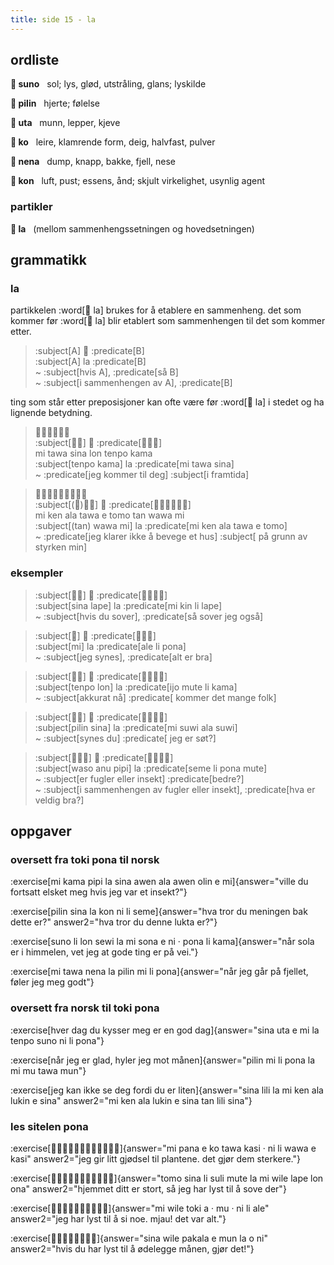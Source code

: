 ```yaml
---
title: side 15 - la 
---
```

## ordliste

**󱥤 suno**&nbsp;&nbsp;&nbsp;sol; lys, glød, utstråling, glans; lyskilde

**󱥎 pilin**&nbsp;&nbsp;&nbsp;hjerte; følelse

**󱥰 uta**&nbsp;&nbsp;&nbsp;munn, lepper, kjeve

**󱤜 ko**&nbsp;&nbsp;&nbsp;leire, klamrende form, deig, halvfast, pulver

**󱥀 nena**&nbsp;&nbsp;&nbsp;dump, knapp, bakke, fjell, nese

**󱤝 kon**&nbsp;&nbsp;&nbsp;luft, pust; essens, ånd; skjult virkelighet, usynlig agent


### partikler

**󱤡 la**&nbsp;&nbsp;&nbsp;(mellom sammenhengssetningen og hovedsetningen)

## grammatikk
### la

partikkelen :word[󱤡 la] brukes for å etablere en sammenheng. det som kommer før :word[󱤡 la] blir etablert som sammenhengen til det som kommer etter. 

> :subject[A] 󱤡 :predicate[B] \
> :subject[A] la :predicate[B] \
> ~ :subject[hvis A], :predicate[så B] \
> ~ :subject[i sammenhengen av A], :predicate[B] 

ting som står etter preposisjoner kan ofte være før :word[󱤡 la] i stedet og ha lignende betydning. 

> 󱤴󱥩󱥞󱤬󱥫󱤖 \
> :subject[󱥫󱤖] 󱤡 :predicate[󱤴󱥩󱥞] \
> mi tawa sina lon tenpo kama \
> :subject[tenpo kama] la :predicate[mi tawa sina] \
> ~ :predicate[jeg kommer til deg] :subject[i framtida]

> 󱤴󱤘󱤂󱥩󱤉󱥭󱥧󱥵󱤴 \
> :subject[(󱥧)󱥵󱤴] 󱤡 :predicate[󱤴󱤘󱤂󱥩󱤉󱥭] \
> mi ken ala tawa e tomo tan wawa mi \
> :subject[(tan) wawa mi] la :predicate[mi ken ala tawa e tomo] \
> ~ :predicate[jeg klarer ikke å bevege et hus] :subject[ på grunn av styrken min]

### eksempler

> :subject[󱥞󱤢] 󱤡 :predicate[󱤴󱥹󱤧󱤢] \
> :subject[sina lape] la :predicate[mi kin li lape] \
> ~ :subject[hvis du sover], :predicate[så sover jeg også]

> :subject[󱤴] 󱤡 :predicate[󱤄󱤧󱥔] \
> :subject[mi] la :predicate[ale li pona] \
> ~ :subject[jeg synes], :predicate[alt er bra]

> :subject[󱥫󱤬] 󱤡 :predicate[󱤌󱤼󱤧󱤖] \
> :subject[tenpo lon] la :predicate[ijo mute li kama] \
> ~ :subject[akkurat nå] :predicate[ kommer det mange folk]

> :subject[󱥎󱥞] 󱤡 :predicate[󱤴󱥦󱤂󱥦] \
> :subject[pilin sina] la :predicate[mi suwi ala suwi] \
> ~ :subject[synes du] :predicate[ jeg er søt?]

> :subject[󱥴󱤇󱥑] 󱤡 :predicate[󱥙󱤧󱥔󱤼] \
> :subject[waso anu pipi] la :predicate[seme li pona mute] \
> ~ :subject[er fugler eller insekt] :predicate[bedre?] \
> ~ :subject[i sammenhengen av fugler eller insekt], :predicate[hva er veldig bra?]

## oppgaver
### oversett fra toki pona til norsk
:exercise[mi kama pipi la sina awen ala awen olin e mi]{answer="ville du fortsatt elsket meg hvis jeg var et insekt?"}

:exercise[pilin sina la kon ni li seme]{answer="hva tror du meningen bak dette er?" answer2="hva tror du denne lukta er?"}

:exercise[suno li lon sewi la mi sona e ni · pona li kama]{answer="når sola er i himmelen, vet jeg at gode ting er på vei."}

:exercise[mi tawa nena la pilin mi li pona]{answer="når jeg går på fjellet, føler jeg meg godt"}

### oversett fra norsk til toki pona
:exercise[hver dag du kysser meg er en god dag]{answer="sina uta e mi la tenpo suno ni li pona"}

:exercise[når jeg er glad, hyler jeg mot månen]{answer="pilin mi li pona la mi mu tawa mun"}

:exercise[jeg kan ikke se deg fordi du er liten]{answer="sina lili la mi ken ala lukin e sina" answer2="mi ken ala lukin e sina tan lili sina"}

### les sitelen pona
:exercise[󱤴󱥌󱤉󱤜󱥩󱤗󱦜󱥁󱤧󱥵󱤉󱤗]{answer="mi pana e ko tawa kasi · ni li wawa e kasi" answer2="jeg gir litt gjødsel til plantene. det gjør dem sterkere."}

:exercise[󱥭󱥞󱤧󱥣󱤼󱤡󱤴󱥷󱤢󱤬󱥆]{answer="tomo sina li suli mute la mi wile lape lon ona" answer2="hjemmet ditt er stort, så jeg har lyst til å sove der"}

:exercise[󱤴󱥷󱥬󱤀󱦜󱤹󱦜󱥁󱤧󱤄]{answer="mi wile toki a · mu · ni li ale" answer2="jeg har lyst til å si noe. mjau! det var alt."}

:exercise[󱥞󱥷󱥈󱤉󱤺󱤡󱥄󱥁]{answer="sina wile pakala e mun la o ni" answer2="hvis du har lyst til å ødelegge månen, gjør det!"}